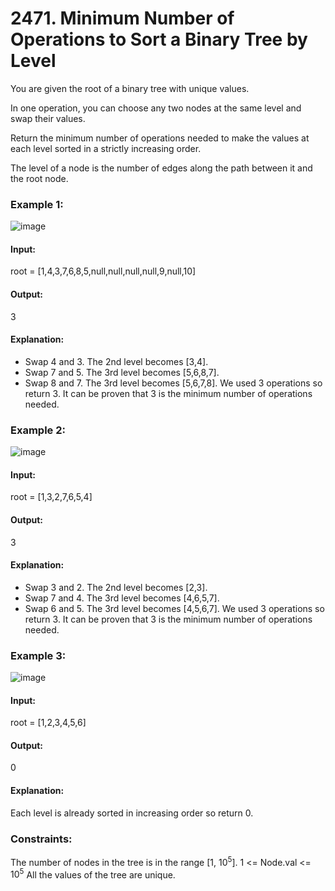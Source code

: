 # 2471. Minimum Number of Operations to Sort a Binary Tree by Level
You are given the root of a binary tree with unique values.

In one operation, you can choose any two nodes at the same level and swap their values.

Return the minimum number of operations needed to make the values at each level sorted in a strictly increasing order.

The level of a node is the number of edges along the path between it and the root node.

### Example 1:
![image](https://github.com/user-attachments/assets/6eb0cec5-1ece-468d-9be1-a25d2b4b32ae)
#### Input:
root = [1,4,3,7,6,8,5,null,null,null,null,9,null,10]
#### Output:
3
#### Explanation:
- Swap 4 and 3. The 2nd level becomes [3,4].
- Swap 7 and 5. The 3rd level becomes [5,6,8,7].
- Swap 8 and 7. The 3rd level becomes [5,6,7,8].
We used 3 operations so return 3.
It can be proven that 3 is the minimum number of operations needed.

### Example 2:
![image](https://github.com/user-attachments/assets/2d8314c8-9136-4f6a-87df-879d3698b224)
#### Input:
root = [1,3,2,7,6,5,4]
#### Output:
3
#### Explanation:
- Swap 3 and 2. The 2nd level becomes [2,3].
- Swap 7 and 4. The 3rd level becomes [4,6,5,7].
- Swap 6 and 5. The 3rd level becomes [4,5,6,7].
We used 3 operations so return 3.
It can be proven that 3 is the minimum number of operations needed.

### Example 3:
![image](https://github.com/user-attachments/assets/e584aca2-b2ee-4832-b06a-bdb6e9f49979)
#### Input:
root = [1,2,3,4,5,6]
#### Output:
0
#### Explanation:
Each level is already sorted in increasing order so return 0.
 
### Constraints:
The number of nodes in the tree is in the range [1, $`10^5`$].
1 <= Node.val <= $`10^5`$
All the values of the tree are unique.

